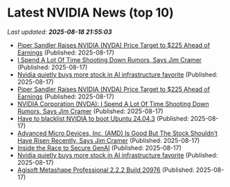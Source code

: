 # Latest NVIDIA News (top 10)
_Last updated: **2025-08-18 21:55:03**_

- [Piper Sandler Raises NVIDIA (NVDA) Price Target to $225 Ahead of Earnings](https://biztoc.com/x/02a87095e107d961) (Published: 2025-08-17)
- [I Spend A Lot Of Time Shooting Down Rumors, Says Jim Cramer](https://biztoc.com/x/95db7f0e42c601ff) (Published: 2025-08-17)
- [Nvidia quietly buys more stock in AI infrastructure favorite](https://biztoc.com/x/846f49f882a61d5f) (Published: 2025-08-17)
- [Piper Sandler Raises NVIDIA (NVDA) Price Target to $225 Ahead of Earnings](https://consent.yahoo.com/v2/collectConsent?sessionId=1_cc-session_6d25c676-2c33-4243-9b4d-50e9b3627a97) (Published: 2025-08-17)
- [NVIDIA Corporation (NVDA): I Spend A Lot Of Time Shooting Down Rumors, Says Jim Cramer](https://finance.yahoo.com/news/nvidia-corporation-nvda-spend-lot-211354053.html) (Published: 2025-08-17)
- [Have to blacklist NVIDIA to boot Ubuntu 24.04.3](https://askubuntu.com/questions/1554641/have-to-blacklist-nvidia-to-boot-ubuntu-24-04-3) (Published: 2025-08-17)
- [Advanced Micro Devices, Inc. (AMD) Is Good But The Stock Shouldn’t Have Risen Recently, Says Jim Cramer](https://finance.yahoo.com/news/advanced-micro-devices-inc-amd-211335136.html) (Published: 2025-08-17)
- [Inside the Race to Secure GenAI](https://creators.yahoo.com/lifestyle/story/inside-the-race-to-secure-genai-211012652.html) (Published: 2025-08-17)
- [Nvidia quietly buys more stock in AI infrastructure favorite](https://consent.yahoo.com/v2/collectConsent?sessionId=1_cc-session_75abe59a-9cb6-41ee-9942-ca464896aa8c) (Published: 2025-08-17)
- [Agisoft Metashape Professional 2.2.2 Build 20976](https://post.rlsbb.cc/agisoft-metashape-professional-2-2-2-build-20976/) (Published: 2025-08-17)
